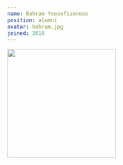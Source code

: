 ```yaml
---
name: Bahram Yoosefizonooz
position: alumni
avatar: bahram.jpg
joined: 2016
---
```


<img width="250" src="{{site.baseurl}}/images/people/{{page.avatar}}" data-action="zoom">
